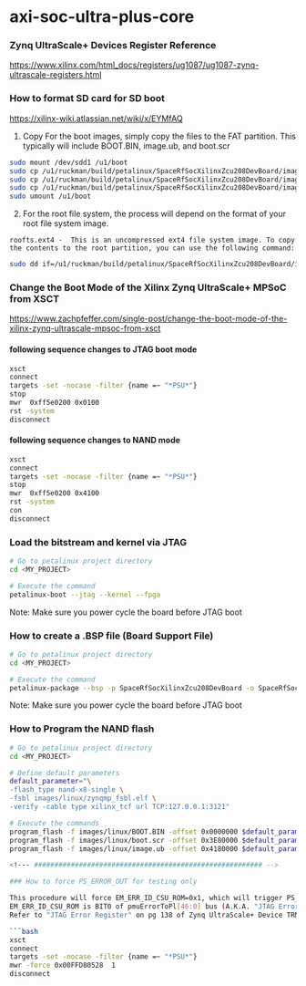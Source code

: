 # axi-soc-ultra-plus-core

<!--- ######################################################## -->

### Zynq UltraScale+ Devices Register Reference

https://www.xilinx.com/html_docs/registers/ug1087/ug1087-zynq-ultrascale-registers.html

<!--- ######################################################## -->

### How to format SD card for SD boot

https://xilinx-wiki.atlassian.net/wiki/x/EYMfAQ

1) Copy For the boot images, simply copy the files to the FAT partition.
This typically will include BOOT.BIN, image.ub, and boot.scr

```bash
sudo mount /dev/sdd1 /u1/boot
sudo cp /u1/ruckman/build/petalinux/SpaceRfSocXilinxZcu208DevBoard/images/linux/BOOT.BIN /u1/boot/.
sudo cp /u1/ruckman/build/petalinux/SpaceRfSocXilinxZcu208DevBoard/images/linux/image.ub /u1/boot/.
sudo cp /u1/ruckman/build/petalinux/SpaceRfSocXilinxZcu208DevBoard/images/linux/boot.scr /u1/boot/.
sudo umount /u1/boot
```

2) For the root file system, the process will depend on the format of your root file system image.

`roofts.ext4 -  This is an uncompressed ext4 file system image. To copy the contents to the root partition, you can use the following command: `

```bash
sudo dd if=/u1/ruckman/build/petalinux/SpaceRfSocXilinxZcu208DevBoard/images/linux/rootfs.ext4 of=/dev/sdd2
```


<!--- ######################################################## -->

### Change the Boot Mode of the Xilinx Zynq UltraScale+ MPSoC from XSCT

https://www.zachpfeffer.com/single-post/change-the-boot-mode-of-the-xilinx-zynq-ultrascale-mpsoc-from-xsct


#### following sequence changes to JTAG boot mode
```bash
xsct
connect
targets -set -nocase -filter {name =~ "*PSU*"}
stop
mwr  0xff5e0200 0x0100
rst -system
disconnect
```

#### following sequence changes to NAND mode
```bash
xsct
connect
targets -set -nocase -filter {name =~ "*PSU*"}
stop
mwr  0xff5e0200 0x4100
rst -system
con
disconnect
```

<!--- ######################################################## -->

### Load the bitstream and kernel via JTAG

```bash
# Go to petalinux project directory
cd <MY_PROJECT>

# Execute the command
petalinux-boot --jtag --kernel --fpga
```

Note: Make sure you power cycle the board before JTAG boot

<!--- ######################################################## -->


### How to create a .BSP file (Board Support File)

```bash
# Go to petalinux project directory
cd <MY_PROJECT>

# Execute the command
petalinux-package --bsp -p SpaceRfSocXilinxZcu208DevBoard -o SpaceRfSocXilinxZcu208DevBoard.bsp
```

Note: Make sure you power cycle the board before JTAG boot


<!--- ######################################################## -->


### How to Program the NAND flash

```bash
# Go to petalinux project directory
cd <MY_PROJECT>

# Define default parameters
default_parameter="\
-flash_type nand-x8-single \
-fsbl images/linux/zynqmp_fsbl.elf \
-verify -cable type xilinx_tcf url TCP:127.0.0.1:3121"

# Execute the commands
program_flash -f images/linux/BOOT.BIN -offset 0x0000000 $default_parameter
program_flash -f images/linux/boot.scr -offset 0x3E80000 $default_parameter
program_flash -f images/linux/image.ub -offset 0x4180000 $default_parameter

<!--- ######################################################## -->

### How to force PS_ERROR_OUT for testing only

This procedure will force EM_ERR_ID_CSU_ROM=0x1, which will trigger PS_ERROR_OUT. 
EM_ERR_ID_CSU_ROM is BIT0 of pmuErrorToPl[46:0] bus (A.K.A. "JTAG Error Register")
Refer to "JTAG Error Register" on pg 138 of Zynq UltraScale+ Device TRM UG1085 (v2.2).

```bash
xsct
connect
targets -set -nocase -filter {name =~ "*PSU*"}
mwr -force 0x00FFD80528  1
disconnect
```

<!--- ######################################################## -->
